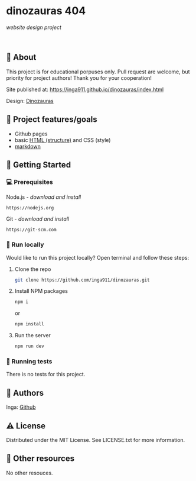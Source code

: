 

# dinozauras 404

_website design project_

<br>

## 🌟 About

This project is for educational porpuses only. Pull request are welcome, but priority for project authors! Thank you for your cooperation!

Site published at: https://inga911.github.io/dinozauras/index.html

Design: [Dinozauras](https://cdn.dribbble.com/users/472667/screenshots/16366306/media/dcce8a686344eadbe62138b9a2f49a1f.gif)

## 🎯 Project features/goals

-   Github pages
-   basic [HTML (structure)](https://www.w3schools.com/TAGS/default.asp) and CSS (style)
-   [markdown](https://docs.github.com/en/get-started/writing-on-github/getting-started-with-writing-and-formatting-on-github/basic-writing-and-formatting-syntax)

## 🧰 Getting Started

### 💻 Prerequisites

Node.js - _download and install_

```
https://nodejs.org
```

Git - _download and install_

```
https://git-scm.com
```

### 🏃 Run locally

Would like to run this project locally? Open terminal and follow these steps:

1. Clone the repo
    ```sh
    git clone https://github.com/inga911/dinozauras.git
    ```
2. Install NPM packages
    ```sh
    npm i
    ```
    or
    ```sh
    npm install
    ```
3. Run the server
    ```sh
    npm run dev
    ```

### 🧪 Running tests

There is no tests for this project.

## 🎅 Authors

Inga: [Github](https://github.com/inga911)

## ⚠️ License

Distributed under the MIT License. See LICENSE.txt for more information.

## 🔗 Other resources

No other resouces.
